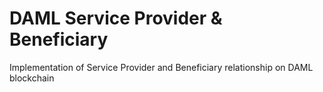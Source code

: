# DAML Service Provider & Beneficiary
Implementation of Service Provider and Beneficiary relationship on DAML blockchain
